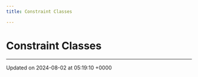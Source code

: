 ```yaml
---
title: Constraint Classes

---
```


# Constraint Classes








-------------------------------

Updated on 2024-08-02 at 05:19:10 +0000